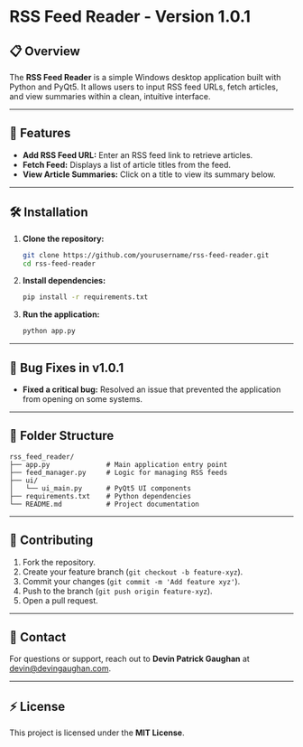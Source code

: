 # RSS Feed Reader - Version 1.0.1

## 📋 Overview

The **RSS Feed Reader** is a simple Windows desktop application built with Python and PyQt5. It allows users to input RSS feed URLs, fetch articles, and view summaries within a clean, intuitive interface.

---

## 🚀 Features

- **Add RSS Feed URL:** Enter an RSS feed link to retrieve articles.
- **Fetch Feed:** Displays a list of article titles from the feed.
- **View Article Summaries:** Click on a title to view its summary below.

---

## 🛠️ Installation

1. **Clone the repository:**

   ```bash
   git clone https://github.com/yourusername/rss-feed-reader.git
   cd rss-feed-reader
   ```

2. **Install dependencies:**

   ```bash
   pip install -r requirements.txt
   ```

3. **Run the application:**
   ```bash
   python app.py
   ```

---

## 🐞 Bug Fixes in v1.0.1

- **Fixed a critical bug:** Resolved an issue that prevented the application from opening on some systems.

---

## 📂 Folder Structure

```
rss_feed_reader/
├── app.py              # Main application entry point
├── feed_manager.py     # Logic for managing RSS feeds
├── ui/
│   └── ui_main.py      # PyQt5 UI components
├── requirements.txt    # Python dependencies
└── README.md           # Project documentation
```

---

## 🤝 Contributing

1. Fork the repository.
2. Create your feature branch (`git checkout -b feature-xyz`).
3. Commit your changes (`git commit -m 'Add feature xyz'`).
4. Push to the branch (`git push origin feature-xyz`).
5. Open a pull request.

---

## 📧 Contact

For questions or support, reach out to **Devin Patrick Gaughan** at devin@devingaughan.com.

---

## ⚡ License

This project is licensed under the **MIT License**.
